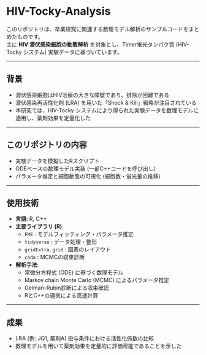 # HIV-Tocky-Analysis

このリポジトリは、卒業研究に関連する数理モデル解析のサンプルコードをまとめたものです。  
主に **HIV 潜伏感染細胞の動態解析** を対象とし、Timer蛍光タンパク質 (HIV-Tocky システム) 実験データに基づいています。

---

## 背景
- 潜伏感染細胞はHIV治療の大きな障壁であり、排除が困難である  
- 潜伏感染再活性化剤 (LRA) を用いた「Shock & Kill」戦略が注目されている  
- 本研究では、HIV-Tocky システムにより得られた実験データを数理モデルに適用し、薬剤効果を定量化した  

---

## このリポジトリの内容
- 実験データを模擬したRスクリプト
- ODEベースの数理モデル実装 (一部C++コードを呼び出し)
- パラメータ推定と細胞動態の可視化 (細胞数・蛍光量の推移)

---

## 使用技術
- **言語**: R, C++  
- **主要ライブラリ (R)**:  
  - `FME` : モデルフィッティング・パラメータ推定  
  - `tidyverse` : データ処理・整形  
  - `gridExtra`, `grid` : 図表のレイアウト  
  - `coda` : MCMCの収束診断  
- **解析手法**:  
  - 常微分方程式 (ODE) に基づく数理モデル  
  - Markov chain Monte Carlo (MCMC) によるパラメータ推定  
  - Gelman-Rubin診断による収束確認  
  - RとC++の連携による高速計算  

---

## 成果
- LRA (例: JQ1, 薬剤A) 投与条件における活性化係数の比較  
- 数理モデルを用いて薬剤効果を定量的に評価可能であることを示した  

